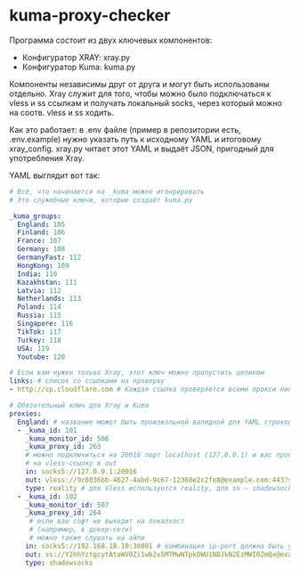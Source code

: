 # kuma-proxy-checker

Программа состоит из двух ключевых компонентов:
- Конфигуратор XRAY: xray.py
- Конфигуратор Kuma: kuma.py

Компоненты независимы друг от друга и могут быть использованы отдельно. Xray служит для того, чтобы можно было подключаться к vless и ss ссылкам и получать локальный socks, через который можно на соотв. vless и ss ходить. 

Как это работает: в .env файле (пример в репозитории есть, .env.example) нужно указать путь к исходному YAML и итоговому xray_config. xray.py читает этот YAML и выдаёт JSON, пригодный для употребления Xray. 

YAML выглядит вот так:

```yaml
# Всё, что начинается на _kuma можно игонрировать
# Это служебные ключи, которые создаёт kuma.py

_kuma_groups:
  England: 105
  Finland: 106
  France: 107
  Germany: 108
  GermanyFast: 112
  HongKong: 109
  India: 110
  Kazakhstan: 111
  Latvia: 112
  Netherlands: 113
  Poland: 114
  Russia: 115
  Singapore: 116
  TikTok: 117
  Turkey: 118
  USA: 119
  Youtube: 120

# Если вам нужен только Xray, этот ключ можно пропустить целиком
links: # список со ссылками на проверку
- http://cp.cloudflare.com # Каждая ссылка проверяется всеми прокси ниже

# Обязательный ключ для Xray и Kuma
proxies: 
  England: # название может быть произвольной валидной для YAML строкой
  - _kuma_id: 101
    _kuma_monitor_id: 506
    _kuma_proxy_id: 263
    # можно подключиться на 20016 порт localhost (127.0.0.1) и вас прокинет
    # на vless-ссылку в out
    in: socks5://127.0.0.1:20016 
    out: vless://9c6036bb-4627-4abd-9c67-12360e2c2fe8@example.com:443?security=reality&type=tcp&headerType=&flow=xtls-rprx-vision&path=&host=&sni=example.com&fp=chrome&pbk=0000jIOQnvRQ73iap9635ILHVigZ_Ikavz9nN56lc&sid=1c27e2d6b4dafc7f#England%E2%9C%A8%20%F0%9F%87%AC%F0%9F%87%A7%20-%5BVLESS%5D-%5B7663484207%5D
    type: reality # для Vless используется reality, для ss — shadowsocks
  - _kuma_id: 102
    _kuma_monitor_id: 507
    _kuma_proxy_id: 264
     # если ваш софт не выходит на локалхост
     # (например, в докер-сети)
     # можно также слушать на айпи
    in: socks5://192.168.18.10:30001 # комбинация ip-port должна быть уникальна в файле
    out: ss://Y2hhYztgcytAtaWV0Zi1wb2x5MTMwNTpkOWU1NDJkN2EzMWI0ZmQx@example.com:57456#
    type: shadowsocks
```
